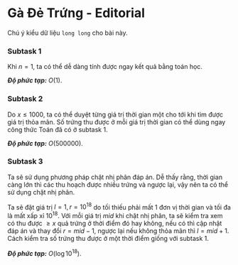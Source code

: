 # Gà Đẻ Trứng - Editorial

Chú ý kiểu dữ liệu `long long` cho bài này.

### Subtask 1

Khi $n=1,$ ta có thể dễ dàng tính được ngay kết quả bằng toán học.

***Độ phức tạp:*** $O(1)$.

### Subtask 2 

Do $x \le 1000,$ ta có thể duyệt từng giá trị thời gian một cho tới khi tìm được giá trị thỏa mãn. Số trứng thu được ở mỗi giá trị thời gian có thể dùng ngay công thức Toán đã có ở subtask $1$.

***Độ phức tạp:*** $O(500000)$.

### Subtask 3

Ta sẽ sử dụng phương pháp chặt nhị phân đáp án. Dễ thấy rằng, thời gian càng lớn thì các thu hoạch được nhiều trứng và ngược lại, vậy nên ta có thể sử dụng chặt nhị phân.

Ta sẽ đặt giá trị $l = 1, r = 10^{18}$ do tối thiếu phải mất $1$ đơn vị thời gian và tối đa là mất xấp xỉ $10^{18}$. Với mỗi giá trị $mid$ khi chặt nhị phân, ta sẽ kiểm tra xem có thu được $\ge x$ quả trứng ở thời điểm đó hay không, nếu có thì cập nhật đáp án và thay đổi $r = mid - 1,$ ngược lại nếu không thỏa mãn thì $l = mid + 1$. Cách kiểm tra số trứng thu được ở một thời điểm giống với subtask $1$.

***Độ phức tạp:*** $O(\log 10^{18})$.